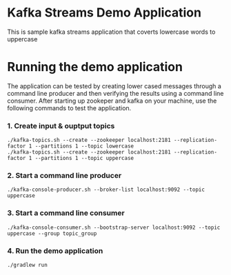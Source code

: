 # Kafka Streams Demo Application

This is sample kafka streams application that coverts lowercase words to uppercase

# Running the demo application

The application can be tested by creating lower cased messages through a command line producer and then verifying the results using a command line consumer.
After starting up zookeper and kafka on your machine, use the following commands to test the application.

### 1. Create input & ouptput topics

`./kafka-topics.sh --create --zookeeper localhost:2181 --replication-factor 1 --partitions 1 --topic lowercase`<br/>
`./kafka-topics.sh --create --zookeeper localhost:2181 --replication-factor 1 --partitions 1 --topic uppercase`

### 2. Start a command line producer

`./kafka-console-producer.sh --broker-list localhost:9092 --topic uppercase`

### 3. Start a command line consumer

`./kafka-console-consumer.sh --bootstrap-server localhost:9092 --topic uppercase --group topic_group`

### 4. Run the demo application

`./gradlew run`
